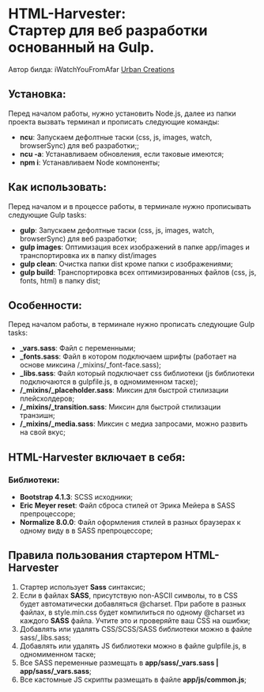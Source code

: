 <h1><strong>HTML-Harvester:</strong> <br>Стартер для веб разработки основанный на Gulp.</h1>
<p>Автор билда: iWatchYouFromAfar <a href="https://urbancreations.ru/" target="_blank">Urban Creations</a><br/>


<h2>Установка:</h2>
<p>Перед началом работы, нужно установить Node.js, далее из папки проекта вызвать терминал и прописать следующие команды:</p>
<ul>
	<li><strong>ncu</strong>: Запускаем дефолтные таски (css, js, images, watch, browserSync) для веб разработки;;</li>
	<li><strong>ncu -a</strong>: Устанавливаем обновления, если таковые имеются;</li>
	<li><strong>npm i</strong>: Устанавливаем Node компоненты;</li>
</ul>

<h2>Как использовать:</h2>
<p>Перед началом и в процессе работы, в терминале нужно прописывать следующие Gulp tasks:</p>
<ul>
	<li><strong>gulp</strong>: Запускаем дефолтные таски (css, js, images, watch, browserSync) для веб разработки;</li>
	<li><strong>gulp images</strong>: Оптимизация всех изображений в папке app/images и транспортировка их в папку dist/images</li>
	<li><strong>gulp clean</strong>: Очистка папки dist кроме папки с изображениями;</li>
  <li><strong>gulp build</strong>: Транспортировка всех оптимизированных файлов (css, js, fonts, html) в папку dist;</li>
</ul>

<h2>Особенности:</h2>
<p>Перед началом работы, в терминале нужно прописать следующие Gulp tasks:</p>
<ul>
	<li><strong>_vars.sass</strong>: Файл с переменными;</li>
	<li><strong>_fonts.sass</strong>: Файл в котором подключаем шрифты (работает на основе миксина /_mixins/_font-face.sass);</li>
	<li><strong>_libs.sass</strong>: Файл который подключает css библиотеки (js библиотеки подключаются в gulpfile.js, в одномименном таске);</li>
	<li><strong>/_mixins/_placeholder.sass</strong>: Миксин для быстрой стилизации плейсхолдеров;</li>
  	<li><strong>/_mixins/_transition.sass</strong>: Миксин для быстрой стилизации транзишн;</li>
	 <li><strong>/_mixins/_media.sass</strong>: Миксин с медиа запросами, можно развить на свой вкус;</li>
</ul>

<h2>HTML-Harvester включает в себя:</h2>
<h3>Библиотеки:</h3>
<ul>
	<li><strong>Bootstrap 4.1.3</strong>: SCSS исходники;</li>
	<li><strong>Eric Meyer reset</strong>: Файл сброса стилей от Эрика Мейера в SASS препроцессоре;</li>
	<li><strong>Normalize 8.0.0</strong>: Файл оформления стилей в разных браузерах к одному виду в в SASS препроцессоре;</li>
</ul>

<h2>Правила пользования стартером HTML-Harvester</h2>
<ol>
	<li>Стартер использует <strong>Sass</strong> синтаксис;</li>
	<li>Если в файлах <strong>SASS</strong>, присутствую non-ASCII символы, то в CSS будет автоматически добавляться @charset. При работе в разных файлах, в style.min.css будет компилиться по одному @charset из каждого <strong>SASS</strong> файла. Учтите это и проверяйте ваш CSS на ошибки;</li>
	<li>Добавлять или удалять CSS/SCSS/SASS библиотеки можно в файле sass/_libs.sass;</li>
	<li>Добавлять или удалять JS библиотеки можно в файле gulpfile.js, в одномименном таске;</li>
	<li>Все SASS переменные размещать в <strong>app/sass/_vars.sass | app/sass/_vars.sass</strong>;</li>
	<li>Все кастомные JS скрипты размещать в файле <strong>app/js/common.js</strong>;</li>
</ol>
